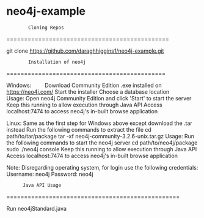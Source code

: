 # neo4j-example

            Cloning Repos
==============================================

git clone https://github.com/daraghhiggins1/neo4j-example.git

            Installation of neo4j
=============================================

Windows:        
  Download Community Edition .exe installed on https://neo4j.com/
  Start the installer
  Choose a database location          
  Usage: 
          Open neo4j Community Edition and click 'Start' to start the server
          Keep this running to allow execution through Java API
          Access localhost:7474 to access neo4j's in-built browse application
                 
Linux:
  Same as the first step for Windows above except download the .tar instead
  Run the following commands to extract the file
  cd path/to/tar/package
  tar -xf neo4j-community-3.2.6-unix.tar.gz
  Usage:
          Run the following commands to start the neo4j server
          cd path/to/neo4j/package
          sudo ./neo4j console
          Keep this running to allow execution through Java API
          Access localhost:7474 to access neo4j's in-built browse application

 
Note: Disregarding operating system, for login use the following credentials:
          Username: neo4j     Password: neo4j

          Java API Usage
=================================================

Run neo4jStandard.java

